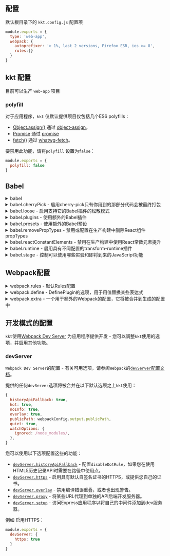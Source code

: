配置
---

默认根目录下的 `kkt.config.js` 配置项

```js
module.exports = {
  type: 'web-app',
  webpack: {
    autoprefixer: '> 1%, last 2 versions, Firefox ESR, ios >= 8',
    rules:{}
  }
}
```

## kkt 配置

目前可以生产 `web-app` 项目

### polyfill

对于应用程序，`kkt` 仅默认提供项目仅包括几个ES6 polyfills： 

- [Object.assign()](https://developer.mozilla.org/en/docs/Web/JavaScript/Reference/Global_Objects/Object/assign) 通过 [object-assign](https://github.com/sindresorhus/object-assign)。
- [Promise](https://developer.mozilla.org/en-US/docs/Web/JavaScript/Reference/Global_Objects/Promise) 通过 [promise](https://github.com/then/promise)
- [fetch()](https://developer.mozilla.org/en/docs/Web/API/Fetch_API) 通过 [whatwg-fetch](https://github.com/github/fetch)。


要禁用此功能，请将`polyfill` 设置为`false`：

```js
module.exports = {
  polyfill: false
}
```

## Babel

<details>
<summary>babel</summary>

> 
> 可以使用以下属性在Babel对象中提供Babel配置。

</details>

<details>
<summary>babel.cherryPick - 启用cherry-pick只有你用到的那部分代码会被最终打包</summary>

> 
> 此功能仅在您使用导入语法时有效。
> 如果导入模块里面相关模块，整个模块通常会包含在构建中，即使您只使用特定的部分：

```js
import {Button, Model, Tag} from 'uiw'
```

> 上面的解决方法，通常是单独导入子模块，这在你代码中是繁琐的，如下：

```js
import Button from 'uiw/lib/button'
import Model from 'uiw/lib/model'
import Tag from 'uiw/lib/tag'
```

> 如果您使用`cherryPick`配置，您可以像第一个示例一样编写代码，但是通过指定要将cherryPick应用到的模块名称，可以转换为与第二个例子相同的代码：

```js
module.exports = {
  babel: {
    cherryPick: 'uiw'
  }
}
```

> 这是使用[babel-plugin-lodash](https://github.com/lodash/babel-plugin-lodash)实现的 - 请检查其问题与您正在使用cherryPick的模块的兼容性问题并报告您找到的任何新的模块。

</details>


<details>
<summary>babel.loose - 启用支持它的Babel插件的松散模式</summary>

> 
> 一些Babel插件具有[松散的模式](http://www.2ality.com/2015/12/babel6-loose-mode.html)，它们输出更简单，潜在更快的代码，而不是严格遵循ES6规范的语义。
> 
> `默认启用松散模式`。
> 
> 如果要禁用松散模式（例如，为了检查您的代码是否在更严格的正常模式下工作以实现远程兼容性），请将其设置为false。例如 仅在运行测试时禁用松开模式：

```js
module.exports = {
  babel: {
    loose: process.env.NODE_ENV === 'test'
  }
}
```

</details>


<details>
<summary>babel.plugins - 使用额外的Babel插件</summary>

> 
> 参数 `plugins` 可以指定为一个字符串，或者使用多个插件使用数组。例如：安装使用 [babel-plugin-react-html-attrs](https://github.com/insin/babel-plugin-react-html-attrs#readme) 插件

```bash
npm install babel-plugin-react-html-attrs
```

```js
module.exports = {
  babel: {
    plugins: 'react-html-attrs'
  }
}
```

</details>


<details>
<summary>babel.presets - 使用额外的Babel预设</summary>

> 
> 参数 `presets` 可以指定为一个字符串，或者使用多个Babel预设使用数组。

</details>


<details>
<summary>babel.removePropTypes - 禁用或配置在生产构建中删除React组件propTypes</summary>

> 
> 此功能通过[react-remove-prop-types](https://github.com/oliviertassinari/babel-plugin-transform-react-remove-prop-types)实现，设置为false以禁止使用此转换：

```js
module.exports = {
  babel: {
    removePropTypes: false,
  }
}
```

> [transform](https://github.com/oliviertassinari/babel-plugin-transform-react-remove-prop-types#options)，提供一个配置对象

```
module.exports = {
  babel: {
    removePropTypes: {
      // 删除'prop-types'模块的导入
      // 如果您只使用该模块作为支持类型，则只能安全启用
      removeImport: true
    },
  }
}
```

</details>


<details>
<summary>babel.reactConstantElements - 禁用在生产构建中使用React常数元素提升</summary>

> 
> [React constant elements transformer](https://babeljs.io/docs/plugins/transform-react-constant-elements/)

</details>


<details>
<summary>babel.runtime - 启用具有不同配置的transform-runtime插件</summary>

> 
> 默认情况下，Babel的[runtime transform](https://babeljs.io/docs/plugins/transform-runtime/)有3件事情：
> 
> 1. 从babel-runtime导入辅助模块。
> 2. 在您的代码中使用新的ES6内置（`Promise`）和静态方法（例如`Object.assign`）时，导入本地`polyfill`。
> 3. 导入在需要时使用 `async`/`await` 所需的再生器运行时。
> 
> 默认配置将重新启动运行时导入，以便您可以使用 `async`/`await` 和 `generator`。要启用其他功能，您可以命名（`'helpers'`或`'polyfill'`）：

```js
module.exports = {
  babel: {
    runtime: 'helpers'
  }
}
```

> 要启用所有功能，请将`runtime`设置为`true`。
> 要禁用使用运行时转换，请将`runtime`设置为`false`。

</details>


<details>
<summary>babel.stage - 控制可以使用哪些实验和即将到来的JavaScript功能</summary>

> 
> 默认情况下启用 stage-2 - 完全禁用`stage`预设的使用，将`stage`设置为`false`：

```js
module.exports = {
  babel: {
    stage: 1
  }
}
```

</details>


## Webpack配置


<details>
<summary>webpack.rules - 默认Rules配置</summary>

> 
> - `babel` - 处理 `.js` 文件使用 [babel-loader](https://github.com/babel/babel-loader)
> - `graphics` - 处理 `.gif`, `.png` 和 `.webp` 文件使用 [url-loader](https://github.com/webpack-contrib/url-loader)
> - `svg` - 处理 `.svg` 文件使用 [url-loader](https://github.com/webpack-contrib/url-loader)
> - `jpeg` - 处理 `.jpg` 和 `.jpeg` 文件使用 [url-loader](https://github.com/webpack-contrib/url-loader)
> - `fonts` - 处理 `.eot`, `.otf`, `.ttf`, `.woff` 和 `.woff2` 文件使用 [url-loader](https://github.com/> webpack-contrib/url-loader)
> - `video` - 处理 `.mp4`, `.ogg` 和 `.webm` 文件使用 [url-loader](https://github.com/webpack-contrib/url-loader)
> - `audio` - 处理 `.wav`, `.mp3`, `.m4a`, `.aac`, 和 `.oga` 文件使用 [url-loader](https://github.com/webpack-contrib/url-loader)
> 
> 所有url-loader的默认配置为 `{options: {limit: 1, name: '[name].[hash:8].[ext]'}}`  
> 设置 `graphics=false` 不适用默认配置
> babel默认配置: `{exclude: /node_modules/, options: {babelrc: false, cacheDirectory: true}}`

上面是一些默认配置，可以自定义一些 rules，可以覆盖默认配置。

```js
module.exports = {
  type: 'web-app',
  webpack: {
    autoprefixer: '> 1%, last 2 versions, Firefox ESR, ios >= 8',
    rules:{
      jpeg:false,
      video:false,
      graphics:false,
      fonts:{ 
        test: /\.(eot|otf|ttf|woff|woff2)$/,
        name:"fonts",
        options: { 
          limit: 1, 
          name: '[name].[hash:8].[ext]' 
        } 
      }
    }
  }
}
```

</details>


<details>
<summary>webpack.define - DefinePlugin的选项，用于用值替换某些表达式</summary>

> 
> 默认情况下，`kkt`将使用Webpack的[`DefinePlugin`](https://webpack.js.org/plugins/define-plugin/) 将所有出现的`process.env.NODE_ENV`替换为包含`NODE_ENV`的字符串 当前值。
> 
> 您可以配置一个`define`对象来添加你自己的常量值。例如 用`__VERSION__`替换所有出现的`__VERSION__`，包含你的应用程序版本的

```js
module.exports = {
  webpack: {
    define: {
      __VERSION__: JSON.stringify(require('./package.json').version)
    }
  }
}
```

</details>


<details>
<summary>webpack.extra - 一个用于额外的Webpack的配置，它将被合并到生成的配置中</summary>

> 
> 使用 [webpack-merge](https://github.com/survivejs/webpack-merge#webpack-merge---merge-designed-for-webpack) 将额外的配置合并到生成的Webpack配置中 - 请参阅 [Webpack配置](https://webpack.js.org/configuration/)。
> 
> 要添加一个不由 `kkt` 自己的`webpack.rules`配置管理的额外规则，您需要在 `webpack.extra.module.rules` 中提供一个规则列表。在 `webpack。rules` 中定义也是可以的

```js
var path = require('path')

module.exports = function(kkt) {
  return {
    type: 'react-app',
    webpack: {
      extra: {
        // 添加不受kkt管理的额外规则的示例，
        // 假设你在你的项目中安装了html-loader。
        module: {
          rules: [
            {test: /\.html$/, loader: 'html-loader'}
          ]
        },
        // 添加不受kkt管理的额外插件的示例
        plugins: [
          new kkt.webpack.optimize.MinChunkSizePlugin({
            minChunkSize: 1024
          })
        ]
      }
    }
  }
}
```

</details>




## 开发模式的配置

`kkt`使用[Webpack Dev Server](https://github.com/webpack/webpack-dev-server#readme) 为应用程序提供开发 - 您可以调整`kkt`使用的选项，并启用其他功能。

### devServer

`Webpack Dev Server`的配置 - 有关可用选项，请参阅`Webpack`的[`devServer`配置文档](https://webpack.js.org/configuration/dev-server/#devserver)。

提供的任何`devServer`选项将被合并在以下默认选项之上`kkt`使用：

```js
{
  historyApiFallback: true,
  hot: true,
  noInfo: true,
  overlay: true,
  publicPath: webpackConfig.output.publicPath,
  quiet: true,
  watchOptions: {
    ignored: /node_modules/,
  },
}
```

您可以使用以下选项配置这些的功能：

- [`devServer.historyApiFallback`](https://webpack.js.org/configuration/dev-server/#devserver-historyapifallback) - 配置`disableDotRule`，如果您在使用HTML5历史记录API时需要在路径中使用点。
- [`devServer.https`](https://webpack.js.org/configuration/dev-server/#devserver-https) - 启用具有默认自签名证书的HTTPS，或提供您自己的证书。
- [`devServer.overlay`](https://webpack.js.org/configuration/dev-server/#devserver-overlay) - 禁用编译错误重叠，或者也出现警告。
- [`devServer.proxy`](https://webpack.js.org/configuration/dev-server/#devserver-proxy) - 将某些URL代理到单独的API后端开发服务器。
- [`devServer.setup`](https://webpack.js.org/configuration/dev-server/#devserver-setup) - 访问Express应用程序以将自己的中间件添加到dev服务器。

例如 启用HTTPS：

```js
module.exports = {
  devServer: {
    https: true
  }
}
```









